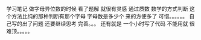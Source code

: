 学习笔记
做字母异位数的时候 看了题解 就很有灵感 通过质数 数学的方式判断
这个方法比纯的那种判断有那个字母 字母数是多少个 来的方便多了 
可惜。。。。。。
自己写的出了问题 还要继续思考 完善。。。
还有就是 一个小时写了代码 不能用就 很难顶。。。。。